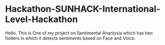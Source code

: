 # Hackathon-SUNHACK-International-Level-Hackathon

Hello, This is One of my project on Sentimental Ananlysis which has two folders in which it detects sentiments based on Face and Voice.
